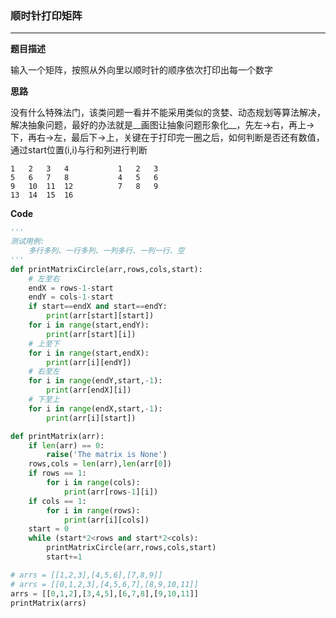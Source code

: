 ### 顺时针打印矩阵

---

__题目描述__

输入一个矩阵，按照从外向里以顺时针的顺序依次打印出每一个数字

__思路__

没有什么特殊法门，该类问题一看并不能采用类似的贪婪、动态规划等算法解决，解决抽象问题，最好的办法就是__画图让抽象问题形象化__，先左->右，再上->下，再右->左，最后下->上，关键在于打印完一圈之后，如何判断是否还有数值，通过start位置(i,i)与行和列进行判断

```
1	2	3	4			1	2	3
5	6	7	8			4	5	6
9	10	11	12			7	8	9
13	14	15	16
```



__Code__

```python
'''
测试用例:
	多行多列、一行多列、一列多行、一列一行、空
'''
def printMatrixCircle(arr,rows,cols,start):
    # 左至右
    endX = rows-1-start
    endY = cols-1-start
    if start==endX and start==endY:
        print(arr[start][start])
    for i in range(start,endY):
        print(arr[start][i])
    # 上至下
    for i in range(start,endX):
        print(arr[i][endY])
    # 右至左
    for i in range(endY,start,-1):
        print(arr[endX][i])
    # 下至上
    for i in range(endX,start,-1):
        print(arr[i][start])

def printMatrix(arr):
    if len(arr) == 0:
        raise('The matrix is None')
    rows,cols = len(arr),len(arr[0])
    if rows == 1:
        for i in range(cols):
            print(arr[rows-1][i])
    if cols == 1:
        for i in range(rows):
            print(arr[i][cols])
    start = 0
    while (start*2<rows and start*2<cols):
        printMatrixCircle(arr,rows,cols,start)
        start+=1

# arrs = [[1,2,3],[4,5,6],[7,8,9]]
# arrs = [[0,1,2,3],[4,5,6,7],[8,9,10,11]]
arrs = [[0,1,2],[3,4,5],[6,7,8],[9,10,11]]
printMatrix(arrs)
```

